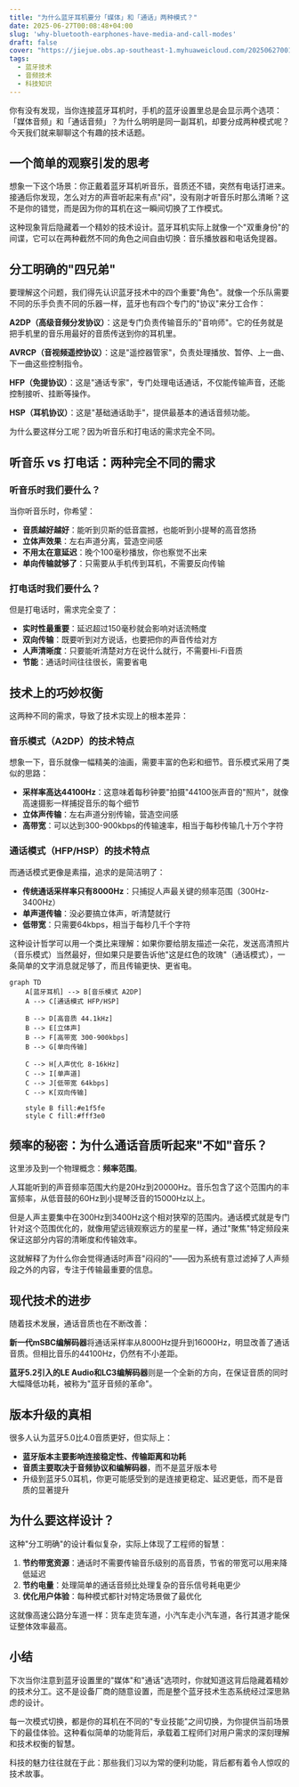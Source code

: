 ```yaml
---
title: "为什么蓝牙耳机要分「媒体」和「通话」两种模式？"
date: 2025-06-27T00:08:48+04:00
slug: 'why-bluetooth-earphones-have-media-and-call-modes'
draft: false
cover: "https://jiejue.obs.ap-southeast-1.myhuaweicloud.com/20250627001301913.webp"
tags:
  - 蓝牙技术
  - 音频技术
  - 科技知识
---
```


你有没有发现，当你连接蓝牙耳机时，手机的蓝牙设置里总是会显示两个选项：「媒体音频」和「通话音频」？为什么明明是同一副耳机，却要分成两种模式呢？今天我们就来聊聊这个有趣的技术话题。

<!--more-->

## 一个简单的观察引发的思考

想象一下这个场景：你正戴着蓝牙耳机听音乐，音质还不错，突然有电话打进来。接通后你发现，怎么对方的声音听起来有点"闷"，没有刚才听音乐时那么清晰？这不是你的错觉，而是因为你的耳机在这一瞬间切换了工作模式。

这种现象背后隐藏着一个精妙的技术设计。蓝牙耳机实际上就像一个"双重身份"的间谍，它可以在两种截然不同的角色之间自由切换：音乐播放器和电话免提器。

## 分工明确的"四兄弟"

要理解这个问题，我们得先认识蓝牙技术中的四个重要"角色"。就像一个乐队需要不同的乐手负责不同的乐器一样，蓝牙也有四个专门的"协议"来分工合作：

**A2DP（高级音频分发协议）**：这是专门负责传输音乐的"音响师"。它的任务就是把手机里的音乐用最好的音质传送到你的耳机里。

**AVRCP（音视频遥控协议）**：这是"遥控器管家"，负责处理播放、暂停、上一曲、下一曲这些控制指令。

**HFP（免提协议）**：这是"通话专家"，专门处理电话通话，不仅能传输声音，还能控制接听、挂断等操作。

**HSP（耳机协议）**：这是"基础通话助手"，提供最基本的通话音频功能。

为什么要这样分工呢？因为听音乐和打电话的需求完全不同。

## 听音乐 vs 打电话：两种完全不同的需求

### 听音乐时我们要什么？

当你听音乐时，你希望：
- **音质越好越好**：能听到贝斯的低音震撼，也能听到小提琴的高音悠扬
- **立体声效果**：左右声道分离，营造空间感
- **不用太在意延迟**：晚个100毫秒播放，你也察觉不出来
- **单向传输就够了**：只需要从手机传到耳机，不需要反向传输

### 打电话时我们要什么？

但是打电话时，需求完全变了：
- **实时性最重要**：延迟超过150毫秒就会影响对话流畅度
- **双向传输**：既要听到对方说话，也要把你的声音传给对方
- **人声清晰度**：只要能听清楚对方在说什么就行，不需要Hi-Fi音质
- **节能**：通话时间往往很长，需要省电

## 技术上的巧妙权衡

这两种不同的需求，导致了技术实现上的根本差异：

### 音乐模式（A2DP）的技术特点

想象一下，音乐就像一幅精美的油画，需要丰富的色彩和细节。音乐模式采用了类似的思路：

- **采样率高达44100Hz**：这意味着每秒钟要"拍摄"44100张声音的"照片"，就像高速摄影一样捕捉音乐的每个细节
- **立体声传输**：左右声道分别传输，营造空间感
- **高带宽**：可以达到300-900kbps的传输速率，相当于每秒传输几十万个字符

### 通话模式（HFP/HSP）的技术特点

而通话模式更像是素描，追求的是简洁明了：

- **传统通话采样率只有8000Hz**：只捕捉人声最关键的频率范围（300Hz-3400Hz）
- **单声道传输**：没必要搞立体声，听清楚就行
- **低带宽**：只需要64kbps，相当于每秒几千个字符

这种设计哲学可以用一个类比来理解：如果你要给朋友描述一朵花，发送高清照片（音乐模式）当然最好，但如果只是要告诉他"这是红色的玫瑰"（通话模式），一条简单的文字消息就足够了，而且传输更快、更省电。

```mermaid
graph TD
    A[蓝牙耳机] --> B[音乐模式 A2DP]
    A --> C[通话模式 HFP/HSP]
    
    B --> D[高音质 44.1kHz]
    B --> E[立体声]
    B --> F[高带宽 300-900kbps]
    B --> G[单向传输]
    
    C --> H[人声优化 8-16kHz]
    C --> I[单声道]
    C --> J[低带宽 64kbps]
    C --> K[双向传输]
    
    style B fill:#e1f5fe
    style C fill:#fff3e0
```

## 频率的秘密：为什么通话音质听起来"不如"音乐？

这里涉及到一个物理概念：**频率范围**。

人耳能听到的声音频率范围大约是20Hz到20000Hz。音乐包含了这个范围内的丰富频率，从低音鼓的60Hz到小提琴泛音的15000Hz以上。

但是人声主要集中在300Hz到3400Hz这个相对狭窄的范围内。通话模式就是专门针对这个范围优化的，就像用望远镜观察远方的星星一样，通过"聚焦"特定频段来保证这部分内容的清晰度和传输效率。

这就解释了为什么你会觉得通话时声音"闷闷的"——因为系统有意过滤掉了人声频段之外的内容，专注于传输最重要的信息。

## 现代技术的进步

随着技术发展，通话音质也在不断改善：

**新一代mSBC编解码器**将通话采样率从8000Hz提升到16000Hz，明显改善了通话音质。但相比音乐的44100Hz，仍然有不小差距。

**蓝牙5.2引入的LE Audio和LC3编解码器**则是一个全新的方向，在保证音质的同时大幅降低功耗，被称为"蓝牙音频的革命"。

## 版本升级的真相

很多人认为蓝牙5.0比4.0音质更好，但实际上：

- **蓝牙版本主要影响连接稳定性、传输距离和功耗**
- **音质主要取决于音频协议和编解码器**，而不是蓝牙版本号
- 升级到蓝牙5.0耳机，你更可能感受到的是连接更稳定、延迟更低，而不是音质的显著提升

## 为什么要这样设计？

这种"分工明确"的设计看似复杂，实际上体现了工程师的智慧：

1. **节约带宽资源**：通话时不需要传输音乐级别的高音质，节省的带宽可以用来降低延迟
2. **节约电量**：处理简单的通话音频比处理复杂的音乐信号耗电更少
3. **优化用户体验**：每种模式都针对特定场景做了最优化

这就像高速公路分车道一样：货车走货车道，小汽车走小汽车道，各行其道才能保证整体效率最高。

## 小结

下次当你注意到蓝牙设置里的"媒体"和"通话"选项时，你就知道这背后隐藏着精妙的技术分工。这不是设备厂商的随意设置，而是整个蓝牙技术生态系统经过深思熟虑的设计。

每一次模式切换，都是你的耳机在不同的"专业技能"之间切换，为你提供当前场景下的最佳体验。这种看似简单的功能背后，承载着工程师们对用户需求的深刻理解和技术权衡的智慧。

科技的魅力往往就在于此：那些我们习以为常的便利功能，背后都有着令人惊叹的技术故事。
